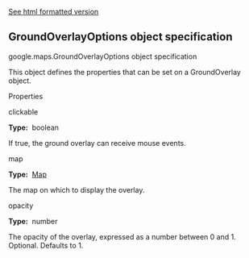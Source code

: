 [See html formatted version](https://huasofoundries.github.io/google-maps-documentation/GroundOverlayOptions.html)


GroundOverlayOptions object specification
-----------------------------------------

google.maps.GroundOverlayOptions object specification

This object defines the properties that can be set on a GroundOverlay object.

Properties

clickable

**Type:**  boolean

If true, the ground overlay can receive mouse events.

map

**Type:**  [Map](https://github.com/amenadiel/google-maps-documentation/blob/master/docs/Map.md)

The map on which to display the overlay.

opacity

**Type:**  number

The opacity of the overlay, expressed as a number between 0 and 1. Optional. Defaults to 1.